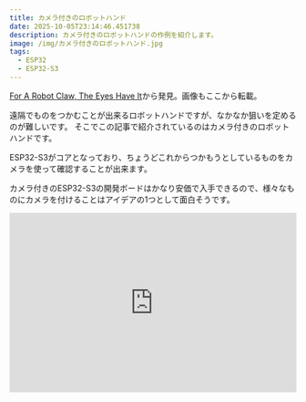 ```yaml
---
title: カメラ付きのロボットハンド
date: 2025-10-05T23:14:46.451738
description: カメラ付きのロボットハンドの作例を紹介します。
image: /img/カメラ付きのロボットハンド.jpg
tags:
  - ESP32
  - ESP32-S3
---
```

[For A Robot Claw, The Eyes Have It](https://hackaday.com/2025/09/21/for-a-robot-claw-the-eyes-have-it/)から発見。画像もここから転載。

遠隔でものをつかむことが出来るロボットハンドですが、なかなか狙いを定めるのが難しいです。
そこでこの記事で紹介されているのはカメラ付きのロボットハンドです。

ESP32-S3がコアとなっており、ちょうどこれからつかもうとしているものをカメラを使って確認することが出来ます。

カメラ付きのESP32-S3の開発ボードはかなり安価で入手できるので、様々なものにカメラを付けることはアイデアの1つとして面白そうです。

<iframe width="100%" height="315" src="https://www.youtube.com/embed/8faEnWKrBrA" title="YouTube video player" frameborder="0" allow="accelerometer; autoplay; clipboard-write; encrypted-media; gyroscope; picture-in-picture" allowfullscreen></iframe>



